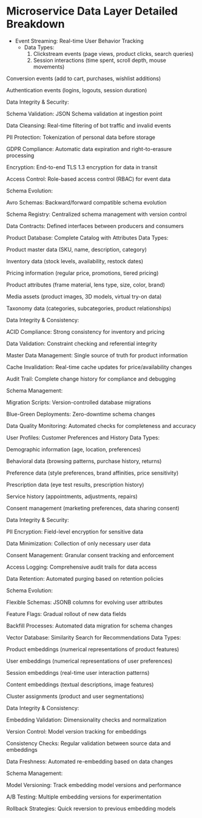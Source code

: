 # Microservice Data Layer Detailed Breakdown


- Event Streaming: Real-time User Behavior Tracking
  - Data Types:
     1. Clickstream events (page views, product clicks, search queries)
     2. Session interactions (time spent, scroll depth, mouse movements)

Conversion events (add to cart, purchases, wishlist additions)

Authentication events (logins, logouts, session duration)

Data Integrity & Security:

Schema Validation: JSON Schema validation at ingestion point

Data Cleansing: Real-time filtering of bot traffic and invalid events

PII Protection: Tokenization of personal data before storage

GDPR Compliance: Automatic data expiration and right-to-erasure processing

Encryption: End-to-end TLS 1.3 encryption for data in transit

Access Control: Role-based access control (RBAC) for event data

Schema Evolution:

Avro Schemas: Backward/forward compatible schema evolution

Schema Registry: Centralized schema management with version control

Data Contracts: Defined interfaces between producers and consumers

Product Database: Complete Catalog with Attributes
Data Types:

Product master data (SKU, name, description, category)

Inventory data (stock levels, availability, restock dates)

Pricing information (regular price, promotions, tiered pricing)

Product attributes (frame material, lens type, size, color, brand)

Media assets (product images, 3D models, virtual try-on data)

Taxonomy data (categories, subcategories, product relationships)

Data Integrity & Consistency:

ACID Compliance: Strong consistency for inventory and pricing

Data Validation: Constraint checking and referential integrity

Master Data Management: Single source of truth for product information

Cache Invalidation: Real-time cache updates for price/availability changes

Audit Trail: Complete change history for compliance and debugging

Schema Management:

Migration Scripts: Version-controlled database migrations

Blue-Green Deployments: Zero-downtime schema changes

Data Quality Monitoring: Automated checks for completeness and accuracy

User Profiles: Customer Preferences and History
Data Types:

Demographic information (age, location, preferences)

Behavioral data (browsing patterns, purchase history, returns)

Preference data (style preferences, brand affinities, price sensitivity)

Prescription data (eye test results, prescription history)

Service history (appointments, adjustments, repairs)

Consent management (marketing preferences, data sharing consent)

Data Integrity & Security:

PII Encryption: Field-level encryption for sensitive data

Data Minimization: Collection of only necessary user data

Consent Management: Granular consent tracking and enforcement

Access Logging: Comprehensive audit trails for data access

Data Retention: Automated purging based on retention policies

Schema Evolution:

Flexible Schemas: JSONB columns for evolving user attributes

Feature Flags: Gradual rollout of new data fields

Backfill Processes: Automated data migration for schema changes

Vector Database: Similarity Search for Recommendations
Data Types:

Product embeddings (numerical representations of product features)

User embeddings (numerical representations of user preferences)

Session embeddings (real-time user interaction patterns)

Content embeddings (textual descriptions, image features)

Cluster assignments (product and user segmentations)

Data Integrity & Consistency:

Embedding Validation: Dimensionality checks and normalization

Version Control: Model version tracking for embeddings

Consistency Checks: Regular validation between source data and embeddings

Data Freshness: Automated re-embedding based on data changes

Schema Management:

Model Versioning: Track embedding model versions and performance

A/B Testing: Multiple embedding versions for experimentation

Rollback Strategies: Quick reversion to previous embedding models

